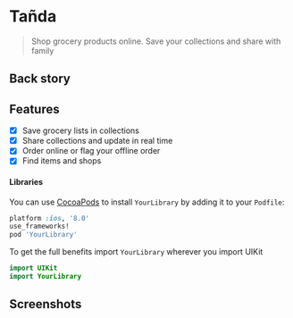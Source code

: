 # Tañda
> Shop grocery products online. Save your collections and share with family

## Back story

## Features

- [x] Save grocery lists in collections
- [x] Share collections and update in real time
- [x] Order online or flag your offline order
- [x] Find items and shops

#### Libraries
You can use [CocoaPods](http://cocoapods.org/) to install `YourLibrary` by adding it to your `Podfile`:

```ruby
platform :ios, '8.0'
use_frameworks!
pod 'YourLibrary'
```

To get the full benefits import `YourLibrary` wherever you import UIKit

``` swift
import UIKit
import YourLibrary
```

## Screenshots

